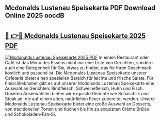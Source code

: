 ## Mcdonalds Lustenau Speisekarte PDF Download Online 2025 oocdB

# <h2><a href="http://gc622c.nevu.top/?p=Mcdonalds+Lustenau+Speisekarte">🔗 👉🔴 Mcdonalds Lustenau Speisekarte 2025 PDF</a></h2>

[![Mcdonalds Lustenau Speisekarte 2025 PDF](https://i.imgur.com/dBaPXMq.png)](http://gc622c.nevu.top/?p=Mcdonalds+Lustenau+Speisekarte)
In einem Restaurant oder Café ist das Menü des Essens nicht nur eine Liste von Gerichten, sondern auch eine Gelegenheit für Sie, etwas zu finden, das für Ihren Geschmack köstlich und passend ist. Die Mcdonalds Lustenau Speisekarte unserer Cafeteria bietet einen speziellen Bereich für leichte und frische Salate. Für Fleischliebhaber gibt es auf unserer Mcdonalds Lustenau Speisekarte eine Auswahl an Gerichten: Rindfleisch, Schweinefleisch, Huhn und Fisch. Unseren Auserwählten bieten wir exquisite Gerichte wie Schaschlik und Steak an, die auf einem alten, natürlichen Feuer zubereitet werden. Unsere Mcdonalds Lustenau Speisekarte bietet eine große Auswahl an Desserts, von traditionellen Torten und Kuchen bis hin zu exquisiten Crème Brûlée und Schokoladen-Fan-Si.
